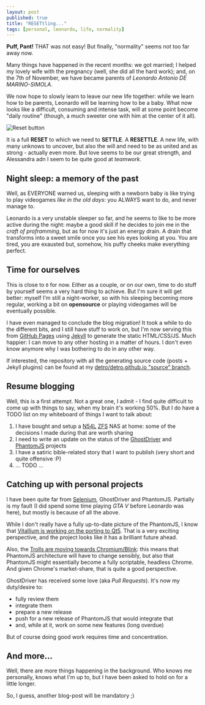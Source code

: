 ```yaml
---
layout: post
published: true
title: "RESETtling..."
tags: [personal, leonardo, life, normality]
---
```


**Puff, Pant!** THAT was not easy! But finally, "normality" seems not too far
away now.

Many things have happened in the recent months: we got married; I helped my
lovely wife with the pregnancy (well, she did all the hard work); and, on the
7th of November, we have became parents of _Leonardo Antonio DE MARINO-SIMOLA_.

We now hope to slowly learn to leave our new life together: while we learn
how to be parents, Leonardo will be learning how to be a baby. What now looks
like a difficult, consuming and intense task, will at some point become
"daily routine" (though, a much sweeter one with him at the center of it all).

![Reset button](http://www.endlessicons.com/wp-content/uploads/2012/11/reset-icon-614x460.png)

It is a full **RESET** to which we need to **SETTLE**. A **RESETTLE**. A new life,
with many unknows to uncover, but also the will and need to be as united and as
strong - actually even more. But love seems to be our great strength, and
Alessandra adn I seem to be quite good at _teamwork_.

## Night sleep: a memory of the past

Well, as EVERYONE warned us, sleeping with a newborn baby is like trying to play
videogames _like in the old days_: you ALWAYS want to do, and never manage to.

Leonardo is a very unstable sleeper so far, and he seems to like to be more
active during the night: maybe a good skill if he decides to join me in the
_craft of proframming_, but as for now it's just an energy drain. A drain that
transforms into a sweet smile once you see his eyes looking at you. You are
tired, you are exausted but, somehow, his puffy cheeks make everything perfect.

## Time for ourselves

This is close to `0` for now. Either as a couple, or on our own, time to do
stuff by yourself seems a very hard thing to achieve. But I'm sure it will get
better: myself I'm still a night-worker, so with his sleeping becoming more
regular, working a bit on **opensource** or playing videogames will be
eventually possible.

I have even managed to conclude the blog migration! It took a while to do
the different bits, and I still have stuff to work on, but I'm now serving this
from [GitHub Pages](http://pages.github.com/)
using [Jekyll](http://jekyllrb.com/) to generate the static HTML/CSS/JS.
Much happier: I can move to any other hosting in a matter of hours. I don't
even know anymore why I was bothering to do in any other way.

If interested, the repository with all the generating source code (posts +
Jekyll plugins) can be found at my
[detro/detro.github.io "source" branch](https://github.com/detro/detro.github.io/tree/source).

## Resume blogging

Well, this is a first attempt. Not a great one, I admit -
I find quite difficult to come up with things to say, when my brain it's
working 50%. But I do have a TODO list on my whiteboard of things I want to
talk about:

1. I have bought and setup a [N54L](http://www8.hp.com/uk/en/products/proliant-servers/product-detail.html?oid=5336624#!tab=features)
[ZFS](http://en.wikipedia.org/wiki/ZFS) NAS at home: some of the decisions
I made during that are worth sharing
2. I need to write an update on the status of the
[GhostDriver](https://github.com/detro/ghostdriver) and
[PhantomJS](http://phantomjs.org) projects
3. I have a satiric bible-related story that I want to publish (very short and
quite offensive :P)
4. ... TODO ...

## Catching up with personal projects

I have been quite far from [Selenium](http://www.seleniumhq.org/),
GhostDriver and PhantomJS. Partially is my fault (I did spend some time
playing _GTA V_ before Leonardo was here), but mostly is because of all the
above.

While I don't really have a fully up-to-date picture of the PhantomJS, I know
that [Vitallium is working on the porting to Qt5](https://github.com/Vitallium/phantomjs-qt5).
That is a very exciting perspective, and the project looks like it has a
brilliant future ahead.

Also, the [Trolls are moving towards Chromium/Blink](http://blog.qt.digia.com/blog/2013/06/25/experimenting-with-chromium-and-qt/):
this means that PhantomJS architecture will have to change sensibly, but
also that PhantomJS might essentially become a fully scriptable, headless
Chrome. And given Chrome's market-share, that is quite a good perspective.

GhostDriver has received some love (aka _Pull Requests_). It's now my duty/desire
to:

* fully review them
* integrate them
* prepare a new release
* push for a new release of PhantomJS that would integrate that
* and, while at it, work on some new features (long overdue)

But of course doing good work requires time and concentration.

## And more...

Well, there are more things happening in the background. Who knows me
personally, knows what I'm up to, but I have been asked to hold on for a
little longer.

So, I guess, another blog-post will be mandatory ;)
